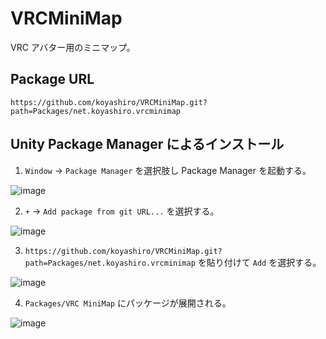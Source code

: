 # VRCMiniMap

VRC アバター用のミニマップ。

## Package URL

`https://github.com/koyashiro/VRCMiniMap.git?path=Packages/net.koyashiro.vrcminimap`

## Unity Package Manager によるインストール

1. `Window` -> `Package Manager` を選択肢し Package Manager を起動する。

![image](https://user-images.githubusercontent.com/6698252/126033210-9ec5dd9e-46cd-45a6-830d-eab51171ee68.png)

2. `+` -> `Add package from git URL...` を選択する。

![image](https://user-images.githubusercontent.com/6698252/126033246-b82e6d11-198e-4617-a006-ebf086518892.png)

3. `https://github.com/koyashiro/VRCMiniMap.git?path=Packages/net.koyashiro.vrcminimap` を貼り付けて `Add` を選択する。

![image](https://user-images.githubusercontent.com/6698252/126445123-54e7f8d4-8c32-4923-9123-50dd1b57c220.png)

4. `Packages/VRC MiniMap` にパッケージが展開される。

![image](https://user-images.githubusercontent.com/6698252/126445656-2285eb4d-4d0a-492e-b2c3-c944de2cb3f0.png)
